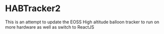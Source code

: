 # HABTracker2
This is an attempt to update the EOSS High altitude balloon tracker to run on more hardware as well as switch to ReactJS
